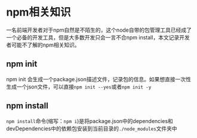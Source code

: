 # npm相关知识

一名前端开发者对于npm自然是不陌生的，这个node自带的包管理工具已经成了一个必备的开发工具，但是大多数开发只会一言不合npm install，本文记录开发者可能不了解的npm相关知识。

## npm init

npm init 会生成一个package.json描述文件，记录包的信息。如果想直接一次性生成一个json文件，可以直接`npm init --yes`或者`npm init -y`

## npm install

`npm install`命令(缩写：`npm i`)是将package.json中的dependencies和devDependencies中的依赖包安装到当前目录的`./node_modules`文件夹中